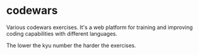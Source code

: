 # codewars

Various codewars exercises. It's a web platform for training and improving coding capabilities with different languages.

The lower the kyu number the harder the exercises.
